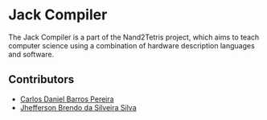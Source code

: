 # Jack Compiler

The Jack Compiler is a part of the Nand2Tetris project, which aims to teach computer science using a combination of hardware description languages and software.

## Contributors

- [Carlos Daniel Barros Pereira](https://github.com/cardaniel)
- [Jhefferson Brendo da Silveira Silva](https://github.com/Jhefferson007)